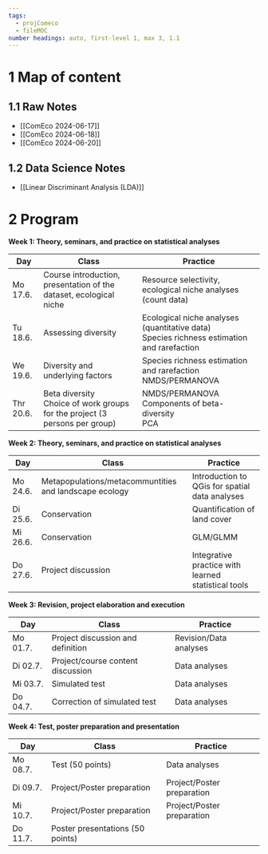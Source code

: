 ```yaml
---
tags:
  - projComeco
  - fileMOC
number headings: auto, first-level 1, max 3, 1.1
---
```

# 1 Map of content

## 1.1 Raw Notes

- [[ComEco 2024-06-17]]
- [[ComEco 2024-06-18]]
- [[ComEco 2024-06-20]]

## 1.2 Data Science Notes

- [[Linear Discriminant Analysis (LDA)]] 

# 2 Program

**Week 1: Theory, seminars, and practice on statistical analyses**

| **Day**   | **Class**                                                                     | **Practice**                                                                                 |
| --------- | ----------------------------------------------------------------------------- | -------------------------------------------------------------------------------------------- |
| Mo 17.6.  | Course introduction, presentation of the dataset, ecological niche            | Resource selectivity, ecological niche analyses (count data)                                 |
| Tu 18.6.  | Assessing diversity                                                           | Ecological niche analyses (quantitative data)<br>Species richness estimation and rarefaction |
| We 19.6.  | Diversity and underlying factors                                              | Species richness estimation and rarefaction NMDS/PERMANOVA                                   |
| Thr 20.6. | Beta diversity<br>Choice of work groups for the project (3 persons per group) | NMDS/PERMANOVA Components of beta-diversity<br>PCA                                           |

**Week 2: Theory, seminars, and practice on statistical analyses**

| **Day**  | **Class**                                              | **Practice**                                        |
| -------- | ------------------------------------------------------ | --------------------------------------------------- |
| Mo 24.6. | Metapopulations/metacommuntities and landscape ecology | Introduction to QGis for spatial data analyses      |
| Di 25.6. | Conservation                                           | Quantification of land cover                        |
| Mi 26.6. | Conservation                                           | GLM/GLMM                                            |
| Do 27.6. | Project discussion                                     | Integrative practice with learned statistical tools |

**Week 3: Revision, project elaboration and execution**

| **Day**  | **Class**                         | **Practice**           |
| -------- | --------------------------------- | ---------------------- |
| Mo 01.7. | Project discussion and definition | Revision/Data analyses |
| Di 02.7. | Project/course content discussion | Data analyses          |
| Mi 03.7. | Simulated test                    | Data analyses          |
| Do 04.7. | Correction of simulated test      | Data analyses          |

**Week 4: Test, poster preparation and presentation**

| **Day**  | **Class**                        | **Practice**               |
| -------- | -------------------------------- | -------------------------- |
| Mo 08.7. | Test (50 points)                 | Data analyses              |
| Di 09.7. | Project/Poster preparation       | Project/Poster preparation |
| Mi 10.7. | Project/Poster preparation       | Project/Poster preparation |
| Do 11.7. | Poster presentations (50 points) |                            |

